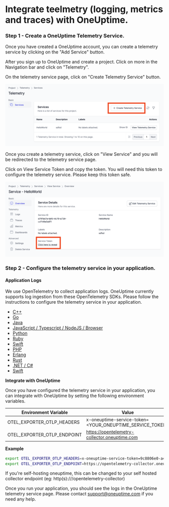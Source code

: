 # Integrate teelmetry (logging, metrics and traces) with OneUptime. 

### Step 1 - Create a OneUptime Telemetry Service. 

Once you have created a OneUptime account, you can create a telemetry service by clicking on the "Add Service" button.

After you sign up to OneUptime and create a project. Click on more in the Navigation bar and click on "Telemetry".

On the telemetry service page, click on "Create Telemetry Service" button.

![Create Service](/Docs/Telemetry/Images/CreateService.png)

Once you create a telemetry service, click on "View Service" and you will be redirected to the telemetry service page.

Click on View Service Token and copy the token. You will need this token to configure the telemetry service. Please keep this token safe.

![View Service](/Docs/Telemetry/Images/ViewServiceToken.png)


### Step 2 - Configure the telemetry service in your application.

#### Application Logs

We use OpenTelemetry to collect application logs. OneUptime currently supports log ingestion from these OpenTelemetry SDKs. Please follow the instructions to configure the telemetry service in your application.

- [C++](https://opentelemetry.io/docs/instrumentation/cpp/)
- [Go](https://opentelemetry.io/docs/instrumentation/go/)
- [Java](https://opentelemetry.io/docs/instrumentation/java/)
- [JavaScript / Typescript / NodeJS / Browser](https://opentelemetry.io/docs/instrumentation/js/)
- [Python](https://opentelemetry.io/docs/instrumentation/python/)
- [Ruby](https://opentelemetry.io/docs/instrumentation/ruby/)
- [Swift](https://opentelemetry.io/docs/instrumentation/swift/)
- [PHP](https://opentelemetry.io/docs/instrumentation/php/)
- [Erlang](https://opentelemetry.io/docs/instrumentation/erlang/)
- [Rust](https://opentelemetry.io/docs/instrumentation/rust/)
- [.NET / C#](https://opentelemetry.io/docs/instrumentation/net/)
- [Swift](https://opentelemetry.io/docs/instrumentation/swift/)


**Integrate with OneUptime**

Once you have configured the telemetry service in your application, you can integrate with OneUptime by setting the following environment variables.

| Environment Variable | Value |
| --- | --- |
| OTEL_EXPORTER_OTLP_HEADERS | x-oneuptime-service-token=<YOUR_ONEUPTIME_SERVICE_TOKEN> |
| OTEL_EXPORTER_OTLP_ENDPOINT | https://opentelemetry-collector.oneuptime.com |

**Example**

```bash
export OTEL_EXPORTER_OTLP_HEADERS=x-oneuptime-service-token=9c8806e0-a4aa-11ee-be95-010d5967b068
export OTEL_EXPORTER_OTLP_ENDPOINT=https://opentelemetry-collector.oneuptime.com
```

If you're self-hosting oneuptime, this can be changed to your self hosted collector endpoint (eg: http(s)://<your-oneuptime-host>/opentelemetry-collector)

Once you run your application, you should see the logs in the OneUptime telemetry service page. Please contact support@oneuptime.com if you need any help.
